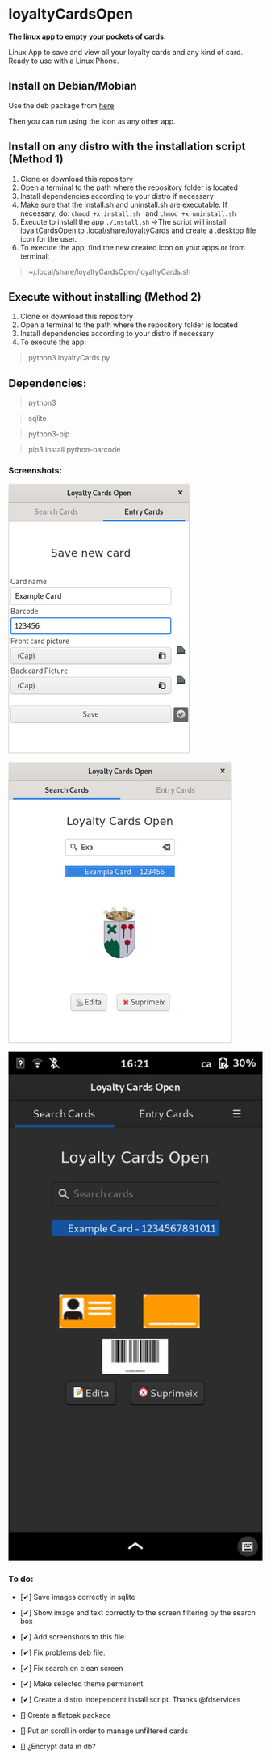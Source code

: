 # loyaltyCardsOpen

**The linux app to empty your pockets of cards.**

Linux App to save and view all your loyalty cards and any kind of card. Ready to use with a Linux Phone.


## Install on Debian/Mobian

Use the deb package from [here](https://github.com/joanisc/loyaltyCardsOpen/releases)

Then you can run using the icon as any other app.

## Install on any distro with the installation script (Method 1)

1. Clone or download this repository
1. Open a terminal to the path where the repository folder is located
1. Install dependencies according to your distro if necessary
1. Make sure that the install.sh and uninstall.sh are executable. If necessary, do: ```chmod +x install.sh ``` and ```chmod +x uninstall.sh ```
1. Execute to install the app ``` ./install.sh ``` =>The script will install loyaltCardsOpen to .local/share/loyaltyCards and create a .desktop file icon for the user.
1. To execute the app, find the new created icon on your apps or from terminal:
> ~/.local/share/loyaltyCardsOpen/loyaltyCards.sh

## Execute without installing (Method 2)

1. Clone or download this repository
1. Open a terminal to the path where the repository folder is located
1. Install dependencies according to your distro if necessary
1. To execute the app:
> python3 loyaltyCards.py

## Dependencies: 

> python3

> sqlite

> python3-pip

> pip3 install python-barcode

### Screenshots:

![Entry screen picture](/tmp/Entry.png?raw=true "Entry screen")

![Search screen picture](/tmp/Search.png?raw=true "Search screen")

![Entry screen in black](/tmp/SearchBlack.jpg?raw=true "Search screen")

### To do:

- [✔] Save images correctly in sqlite

- [✔] Show image and text correctly to the screen filtering by the search box

- [✔] Add screenshots to this file

- [✔] Fix problems deb file.

- [✔] Fix search on clean screen

- [✔] Make selected theme permanent

- [✔] Create a distro independent install script. Thanks @fdservices

- [] Create a flatpak package

- [] Put an scroll in order to manage unfiltered cards

- [] ¿Encrypt data in db?




